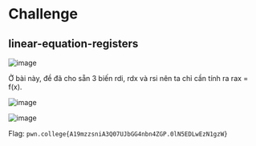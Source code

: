 # Challenge
## linear-equation-registers

![image](https://github.com/user-attachments/assets/82ddae03-a80b-4b3a-a2ac-cbbcb1424c26)

Ở bài này, đề đã cho sẵn 3 biến rdi, rdx và rsi nên ta chỉ cần tính ra rax = f(x). 

![image](https://github.com/user-attachments/assets/ad28736b-37aa-4765-9cd0-1ea89a13626d)

![image](https://github.com/user-attachments/assets/8b0cc227-8904-44e2-a8d9-e26d99bb8c93)

Flag: `pwn.college{A19mzzsniA3Q07UJbGG4nbn4ZGP.0lN5EDLwEzN1gzW}`
